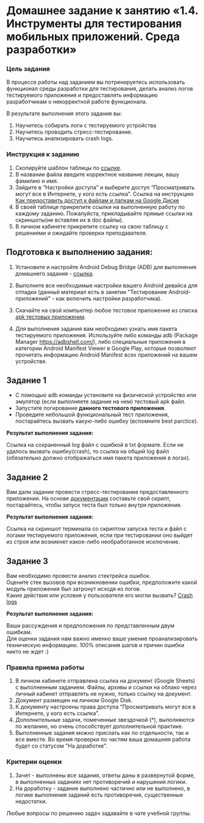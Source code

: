 # Домашнее задание к занятию «1.4. Инструменты для тестирования мобильных приложений. Среда разработки»

### Цель задания

В процессе работы над заданием вы потренируетесь использовать функционал среды разработки для тестирования, делать анализ логов тестируемого приложения и предоставлять информацию разработчикам о некорректной работе функционала.

В результате выполнения этого задания вы:

1. Научитесь собирать логи с тестируемого устройства
2. Научитесь проводить стресс-тестирование.
3. Научитесь анализировать crash logs.


### Инструкция к заданию

1. Скопируйте шаблон таблицы по [ссылке](https://docs.google.com/spreadsheets/d/1_knlrXfAO4rxiWz44zsj5dPUIHdEd3nB1iAR05sT7E0/edit#gid=0).
2. В названии файла введите корректное название лекции, вашу фамилию и имя.
3. Зайдите в “Настройки доступа” и выберите доступ “Просматривать могут все в Интернете, у кого есть ссылка”. Ссылка на инструкцию [Как предоставить доступ к файлам и папкам на Google Диске](https://support.google.com/docs/answer/2494822?hl=ru&co=GENIE.Platform%3DDesktop)
5. В своей таблице прикрепите ссылки на выполненную работу по каждому заданию. Пожалуйста, прикладывайте прямые ссылки на скриншоты(не вставляя их в doc файлы).
6. В личном кабинете прикрепите ссылку на свою таблицу с решениями и ожидайте проверки преподавателя.


## Подготовка к выполнению задания:

1. Установите и настройте Android Debug Bridge (ADB) для выполнения домашнего задания - [ссылка](https://developer.android.com/tools/releases/platform-tools).   

2. Выполните все необходимые настройки вашего Android девайса для отладки (данный материал есть в занятии "Тестирование Android- приложений" - как включить настройки разработчика).   

3. Скачайте на свой компьютер любое тестовое приложение из списка  [apk тестовых приложении](https://drive.google.com/drive/u/1/folders/100zKMo63XC9D1yyIDe9oYumqfevPUntm).

4. Для выполнения задания вам необходимо узнать имя пакета тестируемого приложения. Используйте либо команды adb (Package Manager https://adbshell.com/), либо специальные приложения в категории Android Manifest Viewer в Google Play, которые позволяют прочитать информацию  Android Manifest  всех приложений на вашем устройстве.



## Задание 1 

- С помощью adb команды установите на физической устройство или эмулятор (если выполняете задание на нем) тестовый apk файл.   
- Запустите логирование **данного тестового приложения**.
- Проведите небольшой функциональный тест приложения, постарайтесь вызвать какую-либо ошибку (вспомните best parctice).   

**Результат выполнения задания:**

Cсылка на сохраненный log файл с ошибкой в txt формате. Если не удалось вызвать ошибку(crash), то ссылка на общий log файл (обязательно должно отображаться имя пакета приложения в логах). 



## Задание 2

Вам дали задание провести стресс-тестирование предоставленного приложения. На основе  [документации](https://developer.android.com/studio/test/other-testing-tools/monkey?hl=ru) составьте свой скрипт, постарайтесь, чтобы запуск теста был только внутри приложения.


**Результат выполнения задания:**

Ссылка на скриншот терминала со скриптом запуска теста и файл с логами тестируемого приложения, если при тестировании оно выйдет из строя или возникнет какое-либо необработанное исключение.



## Задание 3

Вам необходимо  провести анализ стектрейса ошибок.   
Оцените стек вызовов при возникновении ошибки, предположите какой модуль приложения был затронут исходя из логов.   
Какие действия или условия у пользователя его могли вызвать?
[Crash logs](https://drive.google.com/drive/folders/1h9HGWbhkRQzFsMlCdPJbJL93mR1tfdNf?usp=sharing)

 
**Результат выполнения задания:**

Ваши рассуждения и предположения по представленным двум ошибкам.    
Для оценки задания нам важно именно ваше умение проанализировать техническую информацию. 100% описания шагов и причин ошибки никто не ждет :)





### Правила приема работы

1. В личном кабинете отправлена ссылка на документ (Google Sheets) с выполненным заданием. Файлы, архивы и ссылки на облако через личный кабинет отправлять не нужно, только ссылку на документ.
2. Документ размещен на личном Google Disk.
3. К документу настроены права доступа “Просматривать могут все в Интернете, у кого есть ссылка”.
4. Дополнительные задачи, помеченные звездочкой (*), выполняются по желанию, но очень способствует дополнительной практике.
5. Выполненные задания можно прислать как по отдельности, так и все вместе. Во время проверки по частям ваша домашняя работа будет со статусом "На доработке".


### Критерии оценки

1. Зачет - выполнены все задания, ответы даны в развернутой форме, в выполненных заданиях нет противоречий и нарушения логики.
2. На доработку - задание выполнено частично или не выполнено, в логике выполнения заданий есть противоречия, существенные недостатки.


Любые вопросы по решению задач задавайте в чате учебной группы.

